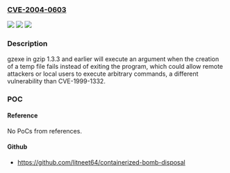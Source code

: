 ### [CVE-2004-0603](https://cve.mitre.org/cgi-bin/cvename.cgi?name=CVE-2004-0603)
![](https://img.shields.io/static/v1?label=Product&message=n%2Fa&color=blue)
![](https://img.shields.io/static/v1?label=Version&message=n%2Fa&color=blue)
![](https://img.shields.io/static/v1?label=Vulnerability&message=n%2Fa&color=brighgreen)

### Description

gzexe in gzip 1.3.3 and earlier will execute an argument when the creation of a temp file fails instead of exiting the program, which could allow remote attackers or local users to execute arbitrary commands, a different vulnerability than CVE-1999-1332.

### POC

#### Reference
No PoCs from references.

#### Github
- https://github.com/litneet64/containerized-bomb-disposal

